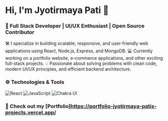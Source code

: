 # Hi, I'm Jyotirmaya Pati 👋

### 🚀 Full Stack Developer | UI/UX Enthusiast | Open Source Contributor

🛠 I specialize in building scalable, responsive, and user-friendly web applications using React, Node.js, Express, and MongoDB.
💻 Currently working on a portfolio website, e-commerce applications, and other exciting full-stack projects.
💡 Passionate about solving problems with clean code, modern UI/UX principles, and efficient backend architecture.

### ⚙️ Technologies & Tools
![React](https://img.shields.io/badge/-React-61DAFB?style=flat&logo=react&logoColor=ffffff)
![JavaScript](https://img.shields.io/badge/-JavaScript-F7DF1E?style=flat&logo=javascript&logoColor=000000)
![Chakra UI](https://img.shields.io/badge/-ChakraUI-319795?style=flat&logo=chakra-ui&logoColor=ffffff)

### 🔗 Check out my [Portfolio]https://portfolio-jyotirmaya-patis-projects.vercel.app/
